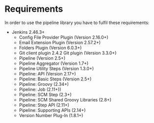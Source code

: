 # Requirements

In order to use the pipeline library you have to fulfil these requirements:

* Jenkins 2.46.3+
  * Config File Provider Plugin (Version 2.16.0+)
  * Email Extension Plugin (Version 2.57.2+)
  * Folders Plugin (Version 6.0.3+)
  * Git client plugin 2.4.2 Git plugin (Version 3.3.0+)
  * Pipeline (Version 2.5+)
  * Pipeline Aggregator (Version 1.7+)
  * Pipeline Utility Steps (Version 1.3.0+)
  * Pipeline: API (Version 2.17+)
  * Pipeline: Basic Steps (Version 2.5+)
  * Pipeline: Groovy (2.34+)
  * Pipeline: Job (2.11+))
  * Pipeline: SCM Step (2.3+)
  * Pipeline: SCM Shared Groovy Libraries (2.8+)
  * Pipeline: Step API (2.11+)
  * Pipeline: Supporting APIs (2.14+)
  * Version Number Plug-In (1.8.1+)